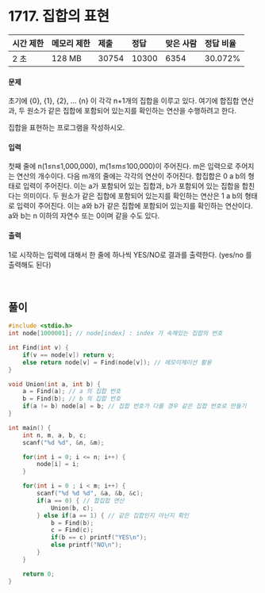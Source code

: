 # 1717. 집합의 표현

| 시간 제한 | 메모리 제한 | 제출  | 정답  | 맞은 사람 | 정답 비율 |
| :-------- | :---------- | :---- | :---- | :-------- | :-------- |
| 2 초      | 128 MB      | 30754 | 10300 | 6354      | 30.072%   |

#### 문제

초기에 {0}, {1}, {2}, ... {n} 이 각각 n+1개의 집합을 이루고 있다. 여기에 합집합 연산과, 두 원소가 같은 집합에 포함되어 있는지를 확인하는 연산을 수행하려고 한다.

집합을 표현하는 프로그램을 작성하시오.

#### 입력

첫째 줄에 n(1≤n≤1,000,000), m(1≤m≤100,000)이 주어진다. m은 입력으로 주어지는 연산의 개수이다. 다음 m개의 줄에는 각각의 연산이 주어진다. 합집합은 0 a b의 형태로 입력이 주어진다. 이는 a가 포함되어 있는 집합과, b가 포함되어 있는 집합을 합친다는 의미이다. 두 원소가 같은 집합에 포함되어 있는지를 확인하는 연산은 1 a b의 형태로 입력이 주어진다. 이는 a와 b가 같은 집합에 포함되어 있는지를 확인하는 연산이다. a와 b는 n 이하의 자연수 또는 0이며 같을 수도 있다.

#### 출력

1로 시작하는 입력에 대해서 한 줄에 하나씩 YES/NO로 결과를 출력한다. (yes/no 를 출력해도 된다)

<br/>

## 풀이

```c++
#include <stdio.h>
int node[1000001]; // node[index] : index 가 속해있는 집합의 번호

int Find(int v) {
    if(v == node[v]) return v;
    else return node[v] = Find(node[v]); // 메모이제이션 활용
}

void Union(int a, int b) {
    a = Find(a); // a 의 집합 번호
    b = Find(b); // b 의 집합 번호
    if(a != b) node[a] = b; // 집합 번호가 다를 경우 같은 집합 번호로 만들기
}

int main() {
    int n, m, a, b, c;
    scanf("%d %d", &n, &m);

    for(int i = 0; i <= n; i++) {
        node[i] = i;
    }

    for(int i = 0 ; i < m; i++) {
        scanf("%d %d %d", &a, &b, &c);
        if(a == 0) { // 합집합 연산
            Union(b, c);
        } else if(a == 1) { // 같은 집합인지 아닌지 확인
            b = Find(b);
            c = Find(c);
            if(b == c) printf("YES\n");
            else printf("NO\n");
        }
    }

    return 0;
}
```
